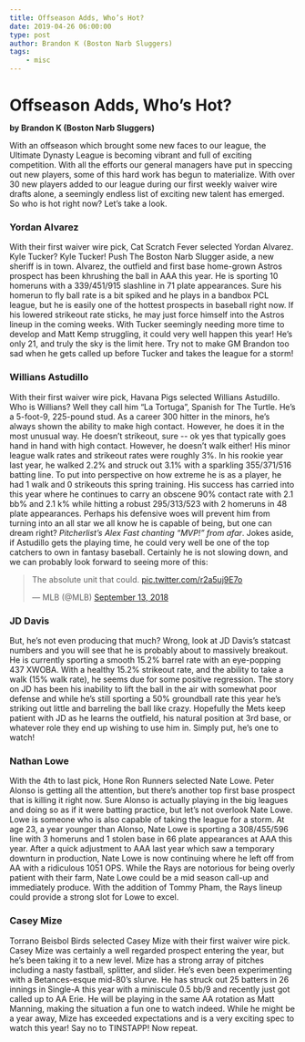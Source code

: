 ```yaml
---
title: Offseason Adds, Who’s Hot?
date: 2019-04-26 06:00:00
type: post
author: Brandon K (Boston Narb Sluggers)
tags:
    - misc
---
```


# Offseason Adds, Who’s Hot?
**by Brandon K (Boston Narb Sluggers)**

With an offseason which brought some new faces to our league, the Ultimate Dynasty League is becoming vibrant and full of exciting competition. With all the efforts our general managers have put in speccing out new players, some of this hard work has begun to materialize. With over 30 new players added to our league during our first weekly waiver wire drafts alone, a seemingly endless list of exciting new talent has emerged. So who is hot right now? Let’s take a look.

### Yordan Alvarez
With their first waiver wire pick, Cat Scratch Fever selected Yordan Alvarez. Kyle Tucker? Kyle Tucker! Push The Boston Narb Slugger aside, a new sheriff is in town. Alvarez, the outfield and first base home-grown Astros prospect has been khrushing the ball in AAA this year. He is sporting 10 homeruns with a 339/451/915 slashline in 71 plate appearances. Sure his homerun to fly ball rate is a bit spiked and he plays in a bandbox PCL league, but he is easily one of the hottest prospects in baseball right now. If his lowered strikeout rate sticks, he may just force himself into the Astros lineup in the coming weeks. With Tucker seemingly needing more time to develop and Matt Kemp struggling, it could very well happen this year! He’s only 21, and truly the sky is the limit here. Try not to make GM Brandon too sad when he gets called up before Tucker and takes the league for a storm!

### Willians Astudillo
With their first waiver wire pick, Havana Pigs selected Willians Astudillo. Who is Willians? Well they call him “La Tortuga”, Spanish for The Turtle. He’s a 5-foot-9, 225-pound stud. As a career 300 hitter in the minors, he’s always shown the ability to make high contact. However, he does it in the most unusual way. He doesn’t strikeout, sure -- ok yes that typically goes hand in hand with high contact. However, he doesn’t walk either! His minor league walk rates and strikeout rates were roughly 3%. In his rookie year last year, he walked 2.2% and struck out 3.1% with a sparkling 355/371/516 batting line. To put into perspective on how extreme he is as a player, he had 1 walk and 0 strikeouts this spring training. His success has carried into this year where he continues to carry an obscene 90% contact rate with 2.1 bb% and 2.1 k% while hitting a robust 295/313/523 with 2 homeruns in 48 plate appearances. Perhaps his defensive woes will prevent him from turning into an all star we all know he is capable of being, but one can dream right? *Pitcherlist’s Alex Fast chanting “MVP!” from afar*. Jokes aside, if Astudillo gets the playing time, he could very well be one of the top catchers to own in fantasy baseball. Certainly he is not slowing down, and we can probably look forward to seeing more of this:

<blockquote class="twitter-tweet" data-lang="en"><p lang="en" dir="ltr">The absolute unit that could. <a href="https://t.co/r2a5uj9E7o">pic.twitter.com/r2a5uj9E7o</a></p>&mdash; MLB (@MLB) <a href="https://twitter.com/MLB/status/1040068293720076288?ref_src=twsrc%5Etfw">September 13, 2018</a></blockquote>
<script async src="https://platform.twitter.com/widgets.js" charset="utf-8"></script>

### JD Davis
But, he’s not even producing that much? Wrong, look at JD Davis’s statcast numbers and you will see that he is probably about to massively breakout. He is currently sporting a smooth 15.2% barrel rate with an eye-popping 437 XWOBA. With a healthy 15.2% strikeout rate, and the ability to take a walk (15% walk rate), he seems due for some positive regression. The story on JD has been his inability to lift the ball in the air with somewhat poor defense and while he’s still sporting a 50% groundball rate this year he’s striking out little and barreling the ball like crazy. Hopefully the Mets keep patient with JD as he learns the outfield, his natural position at 3rd base, or whatever role they end up wishing to use him in. Simply put, he’s one to watch!

### Nathan Lowe
With the 4th to last pick, Hone Ron Runners selected Nate Lowe. Peter Alonso is getting all the attention, but there’s another top first base prospect that is killing it right now. Sure Alonso is actually playing in the big leagues and doing so as if it were batting practice, but let’s not overlook Nate Lowe. Lowe is someone who is also capable of taking the league for a storm. At age 23, a year younger than Alonso, Nate Lowe is sporting a 308/455/596 line with 3 homeruns and 1 stolen base in 66 plate appearances at AAA this year. After a quick adjustment to AAA last year which saw a temporary downturn in production, Nate Lowe is now continuing where he left off from AA with a ridiculous 1051 OPS. While the Rays are notorious for being overly patient with their farm, Nate Lowe could be a mid season call-up and immediately produce. With the addition of Tommy Pham, the Rays lineup could provide a strong slot for Lowe to excel.

### Casey Mize
Torrano Beisbol Birds selected Casey Mize with their first waiver wire pick. Casey Mize was certainly a well regarded prospect entering the year, but he’s been taking it to a new level. Mize has a strong array of pitches including a nasty fastball, splitter, and slider. He’s even been experimenting with a Betances-esque mid-80’s slurve. He has struck out 25 batters in 26 innings in Single-A this year with a miniscule 0.5 bb/9 and recently just got called up to AA Erie. He will be playing in the same AA rotation as Matt Manning, making the situation a fun one to watch indeed. While he might be a year away, Mize has exceeded expectations and is a very exciting spec to watch this year! Say no to TINSTAPP! Now repeat.

<style>
.content:not(.custom) > h1:first-child + p {
    margin-top: 0 !important;
}

h1 {
    margin-bottom: 0 !important;
}
</style>